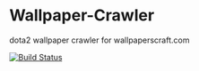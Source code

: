 # Wallpaper-Crawler
dota2 wallpaper crawler for wallpaperscraft.com

[![Build Status](https://api.travis-ci.org/co2y/Wallpaper-Crawler.svg?branch=master)](https://travis-ci.org/co2y/Wallpaper-Crawler)
